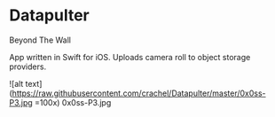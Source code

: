 # Datapulter
Beyond The Wall

App written in Swift for iOS. Uploads camera roll to object storage providers.

![alt text](https://raw.githubusercontent.com/crachel/Datapulter/master/0x0ss-P3.jpg =100x)
0x0ss-P3.jpg
